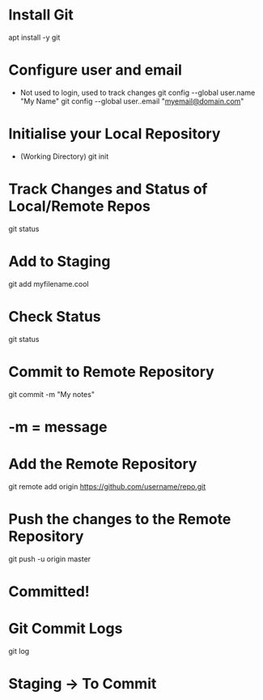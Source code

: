 # Install Git
apt install -y git

# Configure user and email
- Not used to login, used to track changes
git config --global user.name "My Name"
git config --global user..email "myemail@domain.com"

# Initialise your Local Repository
- (Working Directory)
git init

# Track Changes and Status of Local/Remote Repos
git status

# Add to Staging
git add myfilename.cool

# Check Status
git status

# Commit to Remote Repository
git commit -m "My notes"
# -m = message

# Add the Remote Repository
git remote add origin https://github.com/username/repo.git

# Push the changes to the Remote Repository
git push -u origin master
# Committed!



# Git Commit Logs
git log


# Staging -> To Commit
